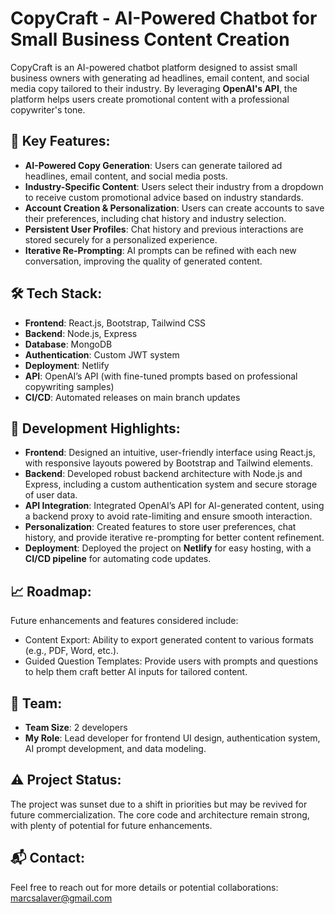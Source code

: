 # CopyCraft - AI-Powered Chatbot for Small Business Content Creation

CopyCraft is an AI-powered chatbot platform designed to assist small business owners with generating ad headlines, email content, and social media copy tailored to their industry. By leveraging **OpenAI's API**, the platform helps users create promotional content with a professional copywriter's tone.

## 🚀 Key Features:
- **AI-Powered Copy Generation**: Users can generate tailored ad headlines, email content, and social media posts.
- **Industry-Specific Content**: Users select their industry from a dropdown to receive custom promotional advice based on industry standards.
- **Account Creation & Personalization**: Users can create accounts to save their preferences, including chat history and industry selection.
- **Persistent User Profiles**: Chat history and previous interactions are stored securely for a personalized experience.
- **Iterative Re-Prompting**: AI prompts can be refined with each new conversation, improving the quality of generated content.

## 🛠️ Tech Stack:
- **Frontend**: React.js, Bootstrap, Tailwind CSS  
- **Backend**: Node.js, Express  
- **Database**: MongoDB  
- **Authentication**: Custom JWT system  
- **Deployment**: Netlify  
- **API**: OpenAI’s API (with fine-tuned prompts based on professional copywriting samples)  
- **CI/CD**: Automated releases on main branch updates

## 🔧 Development Highlights:
- **Frontend**: Designed an intuitive, user-friendly interface using React.js, with responsive layouts powered by Bootstrap and Tailwind elements.
- **Backend**: Developed robust backend architecture with Node.js and Express, including a custom authentication system and secure storage of user data.
- **API Integration**: Integrated OpenAI’s API for AI-generated content, using a backend proxy to avoid rate-limiting and ensure smooth interaction.
- **Personalization**: Created features to store user preferences, chat history, and provide iterative re-prompting for better content refinement.
- **Deployment**: Deployed the project on **Netlify** for easy hosting, with a **CI/CD pipeline** for automating code updates.

## 📈 Roadmap:
Future enhancements and features considered include:
- Content Export: Ability to export generated content to various formats (e.g., PDF, Word, etc.).
- Guided Question Templates: Provide users with prompts and questions to help them craft better AI inputs for tailored content.

## 👥 Team:
- **Team Size**: 2 developers  
- **My Role**: Lead developer for frontend UI design, authentication system, AI prompt development, and data modeling.

## ⚠️ Project Status:
The project was sunset due to a shift in priorities but may be revived for future commercialization. The core code and architecture remain strong, with plenty of potential for future enhancements.

## 📬 Contact:
Feel free to reach out for more details or potential collaborations: [marcsalaver@gmail.com](mailto:marcsalaver@gmail.com)
